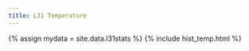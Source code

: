 ```yaml
---
title: L31 Temperature
---
```


{% assign mydata = site.data.l31stats %}
{% include hist_temp.html %}